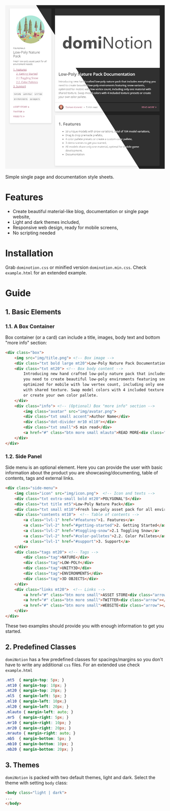 <img src="dominotion.png"  width="900"/>

Simple single page and documentation style sheets.

# Features

- Create beautiful material-like blog, documentation or single page website,
- Light and dark themes included,
- Responsive web design, ready for mobile screens,
- No scripting needed

# Installation

Grab `dominotion.css` or minified version `dominotion.min.css`. Check `example.html` for an extended example.

# Guide

## 1. Basic Elements

### 1.1. A Box Container

Box container (or a card) can include a title, images, body text and bottom "more info" section:

```html
<div class="box">
    <img src="img/title.png"> <!-- Box image -->
    <div class="txt bold large mt20">Low-Poly Nature Pack Documentation</div> <!-- Box title -->
    <div class="txt mt20"> <!-- Box body content -->
        Introducing new hand crafted low-poly nature pack that includes everything 
        you need to create beautiful low-poly enviroments featuring snow variants, 
        optimized for mobile with low vertex count, including only one material 
        with shared texture. Swap model colors with 4 included texture presets 
        or create your own color pallete.
    </div>
    <div class="info"> <!-- (Optional) Box "more info" section -->
        <img class="avatar" src="img/avatar.png">
        <div class="txt small accent">Author Name</div>
        <div class="dot-divider mr10 ml10"></div>
        <div class="txt small">5 min read</div>
        <a href="#" class="btn more small mlauto">READ MORE<div class="arrow"></div></a>
    </div>
</div>
```

### 1.2. Side Panel

Side menu is an optional element. Here you can provide the user with basic information about the product you are showcasing/documenting, table of contents, tags and external links.

```html
<div class="side-menu">
    <img class="icon" src="img/icon.png">  <!-- Icon and texts -->
    <div class="txt extra-small bold mt20">POLYGONAL'S</div>
    <div class="txt title mt5">Low-Poly Nature Pack</div>
    <div class="txt small mt10">Fresh low-poly asset pack for all enviroment needs.</div>
    <div class="contents mt10">  <!-- Table of contents -->
        <a class="lvl-1" href="#features">1. Features</a> 
        <a class="lvl-2" href="#getting-started">2. Getting Started</a> 
        <a class="lvl-2" href="#toggling-snow">2.1 Toggling Snow</a> 
        <a class="lvl-2" href="#color-palletes">2.2. Color Palletes</a>
        <a class="lvl-1" href="#support">3. Support</a>
    </div>
    <div class="tags mt20"> <!-- Tags -->
        <div class="tag">NATURE</div>
        <div class="tag">LOW-POLY</div>
        <div class="tag">UNITY3D</div>
        <div class="tag">ENVIRONMENTS</div>
        <div class="tag">3D OBJECTS</div>
    </div>
    <div class="links mt20">  <!-- Links -->
        <a href="#" class="btn more small">ASSET STORE<div class="arrow"></div></a>
        <a href="#" class="btn more small">TWITTER<div class="arrow"></div></a>
        <a href="#" class="btn more small">WEBSITE<div class="arrow"></div></a>
    </div>
</div>
```

These two examples should provide you with enough information to get you started.

## 2. Predefined Classes

`domiNotion` has a few predefined classes for spacings/margins so you don't have to write any additional `css` files. For an extended use check `example.html`

```css
.mt5  { margin-top: 5px; }
.mt10 { margin-top: 10px; }
.mt20 { margin-top: 20px; }
.ml5  { margin-left: 5px; }
.ml10 { margin-left: 10px;}
.ml20 { margin-left: 20px; }
.mlauto { margin-left: auto; }
.mr5  { margin-right: 5px; }
.mr10 { margin-right: 10px; }
.mr20 { margin-right: 20px; }
.mrauto { margin-right: auto; }
.mb5  { margin-bottom: 5px; }
.mb10 { margin-bottom: 10px; }
.mb20 { margin-bottom: 20px; }
```

## 3. Themes

`domiNotion` is packed with two default themes, light and dark. Select the theme with setting `body` class:

```html
<body class="light | dark">
...
</body>
```
